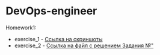 # DevOps-engineer

Homework1:
* exercise_1 - [Ссылка на скриншоты](https://postimg.cc/gallery/JLqZHfY)
* exercise_2 - [Ссылка на файл с решением Задания №"](https://github.com/easulimov/DevOps-engineer/blob/main/01-intro-01/README.md)

